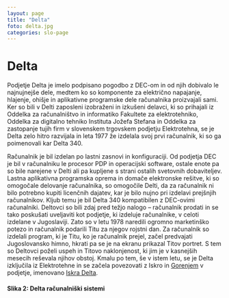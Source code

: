 ```yaml
---
layout: page
title: "Delta"
foto: delta.jpg
categories: slo-page
---
```


# Delta

Podjetje Delta je imelo podpisano pogodbo z DEC-om in od njih dobivalo le najnujnejše dele,
medtem ko so komponente za električno napajanje, hlajenje, ohišje in aplikativne programske
dele računalnika proizvajali sami. Ker so bili v Delti zaposleni izobraženi in izkušeni delavci,
ki so prihajali iz Oddelka za računalništvo in informatiko Fakultete za elektrotehniko,
Oddelka za digitalno tehniko Instituta Jožefa Stefana in Oddelka za zastopanje tujih firm v
slovenskem trgovskem podjetju Elektrotehna, se je Delta zelo hitro razvijala in leta 1977 že
izdelala svoj prvi računalnik, ki so ga poimenovali kar Delta 340.

Računalnik je bil izdelan po lastni zasnovi in konfiguraciji. Od podjetja DEC je bil v
računalniku le procesor PDP in operacijski software, ostale enote pa so bile narejene v Delti
ali pa kupljene s strani ostalih svetovnih dobaviteljev. Lastna aplikativna programska oprema
in domače elektronske rešitve, ki so omogočale delovanje računalnika, so omogočile Delti, da
za računalnik ni bilo potrebno kupiti licenčnih dajatev, kar je bilo nujno pri izdelavi prejšnjih
računalnikov. Kljub temu je bil Delta 340 kompatibilen z DEC-ovimi računalniki. Deltovci so
bili zdaj pred težjo nalogo – računalnik prodati in se tako poskušati uveljaviti kot podjetje, ki
izdeluje računalnike, v celoti izdelane v Jugoslaviji. Zato so v letu 1978 naredili ogromno
marketinško potezo in računalnik podarili Titu za njegov rojstni dan. Za računalnik so izdelali
program, ki je Titu, ko je računalnik prejel, začel predvajati Jugoslovansko himno, hkrati pa
se je na ekranu prikazal Titov portret. S tem so Deltovci poželi uspeh in Titovo naklonjenost,
ki jim je v kasnejših mesecih reševala njihov obstoj. Kmalu po tem, še v istem letu, se je Delta
izključila iz Elektrotehne in se začela povezovati z Iskro in [Gorenjem](../gorenje) v podjetje, imenovano
[Iskra Delta](../iskra_Delta). 

#### Slika 2: Delta računalniški sistemi